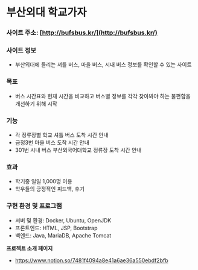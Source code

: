 # 부산외대 학교가자
   
### 사이트 주소: [http://bufsbus.kr/](http://bufsbus.kr/)

### 사이트 정보

- 부산외대에 들리는 셔틀 버스, 마을 버스, 시내 버스 정보를 확인할 수 있는 사이트

### 목표

- 버스 시간표와 현재 시간을 비교하고 버스별 정보를 각각 찾아봐야 하는 불편함을 개선하기 위해 시작

### 기능
- 각 정류장별 학교 셔틀 버스 도착 시간 안내
- 금정3번 마을 버스 도착 시간 안내
- 301번 시내 버스 부산외국어대학교 정류장 도착 시간 안내

### 효과
- 학기중 일일 1,000명 이용
- 학우들의 긍정적인 피드백, 후기

### 구현 환경 및 프로그램
- 서버 및 환경:  Docker, Ubuntu, OpenJDK
- 프론트엔드: HTML, JSP, Bootstrap
- 백엔드: Java, MariaDB, Apache Tomcat

**프로젝트 소개 페이지**
- https://www.notion.so/7481f4094a8e41a6ae36a550ebdf2bfb
